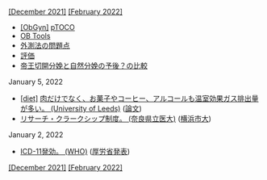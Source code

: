 [\[December 2021\]](2112.md) [\[February 2022\]](2202.md)

* [\[ObGyn\]](ObGyn.md) [pTOCO](https://obgyn.onlinelibrary.wiley.com/doi/full/10.1111/aogs.12836)
* [OB Tools](http://www.ob-tools.com/easy-to-adopt.html)
* [外測法の問題点](http://www.ob-tools.com/problems-with-external-monitoring.html)
* [評価](https://www.ajog.org/article/S0002-9378(18)31414-5/fulltext)
* [帝王切開分娩と自然分娩の予後？の比較](https://www.mdpi.com/1424-8220/20/11/3023/htm)

January 5, 2022
* [\[diet\]](diet.md) [肉だけでなく、お菓子やコーヒー、アルコールも温室効果ガス排出量が多い。 (University of Leeds)](https://climate.leeds.ac.uk/news/less-healthy-foods-and-drinks-also-damage-climate/) ([論文](https://doi.org/10.1371/journal.pone.0259418))
* [リサーチ・クラークシップ制度。 (奈良県立医大)](https://www.naramed-u.ac.jp/university/kanrenshisetsu/kokusaikoryu/internationalexchange.html) ([横浜市大](https://www.youtube.com/watch?v=gqJhtQsa7hc))

January 2, 2022
* [ICD-11発効。 (WHO)](https://www.who.int/news/item/18-06-2018-who-releases-new-international-classification-of-diseases-(icd-11)) ([厚労省発表](https://www.mhlw.go.jp/stf/houdou/0000211217.html))

[\[December 2021\]](2112.md) [\[February 2022\]](2202.md)
